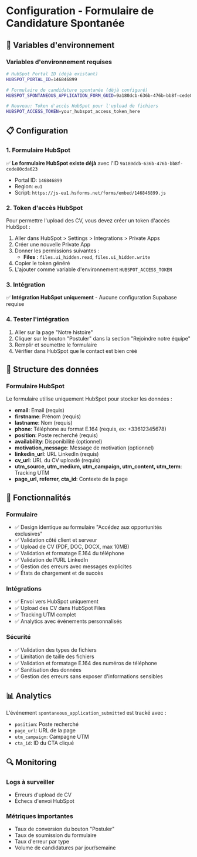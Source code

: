 # Configuration - Formulaire de Candidature Spontanée

## 🚀 Variables d'environnement

### Variables d'environnement requises
```bash
# HubSpot Portal ID (déjà existant)
HUBSPOT_PORTAL_ID=146846899

# Formulaire de candidature spontanée (déjà configuré)
HUBSPOT_SPONTANEOUS_APPLICATION_FORM_GUID=9a180dcb-636b-476b-bb8f-cede80cda623

# Nouveau: Token d'accès HubSpot pour l'upload de fichiers
HUBSPOT_ACCESS_TOKEN=your_hubspot_access_token_here
```

## 📋 Configuration

### 1. Formulaire HubSpot
✅ **Le formulaire HubSpot existe déjà** avec l'ID `9a180dcb-636b-476b-bb8f-cede80cda623`
- Portal ID: `146846899`
- Region: `eu1`
- Script: `https://js-eu1.hsforms.net/forms/embed/146846899.js`

### 2. Token d'accès HubSpot
Pour permettre l'upload des CV, vous devez créer un token d'accès HubSpot :
1. Aller dans HubSpot > Settings > Integrations > Private Apps
2. Créer une nouvelle Private App
3. Donner les permissions suivantes :
   - **Files** : `files.ui_hidden.read`, `files.ui_hidden.write`
4. Copier le token généré
5. L'ajouter comme variable d'environnement `HUBSPOT_ACCESS_TOKEN`

### 3. Intégration
✅ **Intégration HubSpot uniquement** - Aucune configuration Supabase requise

### 4. Tester l'intégration
1. Aller sur la page "Notre histoire"
2. Cliquer sur le bouton "Postuler" dans la section "Rejoindre notre équipe"
3. Remplir et soumettre le formulaire
4. Vérifier dans HubSpot que le contact est bien créé

## 🔧 Structure des données

### Formulaire HubSpot
Le formulaire utilise uniquement HubSpot pour stocker les données :
- **email**: Email (requis)
- **firstname**: Prénom (requis)
- **lastname**: Nom (requis)
- **phone**: Téléphone au format E.164 (requis, ex: +33612345678)
- **position**: Poste recherché (requis)
- **availability**: Disponibilité (optionnel)
- **motivation_message**: Message de motivation (optionnel)
- **linkedin_url**: URL LinkedIn (requis)
- **cv_url**: URL du CV uploadé (requis)
- **utm_source, utm_medium, utm_campaign, utm_content, utm_term**: Tracking UTM
- **page_url, referrer, cta_id**: Contexte de la page

## 🎯 Fonctionnalités

### Formulaire
- ✅ Design identique au formulaire "Accédez aux opportunités exclusives"
- ✅ Validation côté client et serveur
- ✅ Upload de CV (PDF, DOC, DOCX, max 10MB)
- ✅ Validation et formatage E.164 du téléphone
- ✅ Validation de l'URL LinkedIn
- ✅ Gestion des erreurs avec messages explicites
- ✅ États de chargement et de succès

### Intégrations
- ✅ Envoi vers HubSpot uniquement
- ✅ Upload des CV dans HubSpot Files
- ✅ Tracking UTM complet
- ✅ Analytics avec événements personnalisés

### Sécurité
- ✅ Validation des types de fichiers
- ✅ Limitation de taille des fichiers
- ✅ Validation et formatage E.164 des numéros de téléphone
- ✅ Sanitisation des données
- ✅ Gestion des erreurs sans exposer d'informations sensibles

## 📊 Analytics

L'événement `spontaneous_application_submitted` est tracké avec :
- `position`: Poste recherché
- `page_url`: URL de la page
- `utm_campaign`: Campagne UTM
- `cta_id`: ID du CTA cliqué

## 🔍 Monitoring

### Logs à surveiller
- Erreurs d'upload de CV
- Échecs d'envoi HubSpot

### Métriques importantes
- Taux de conversion du bouton "Postuler"
- Taux de soumission du formulaire
- Taux d'erreur par type
- Volume de candidatures par jour/semaine
